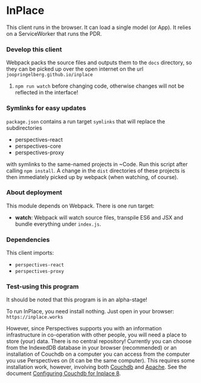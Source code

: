 InPlace
======================

This client runs in the browser. It can load a single model (or App). It relies on a ServiceWorker that runs the PDR.

### Develop this client
Webpack packs the source files and outputs them to the `docs` directory, so they can be picked up over the open internet on the url `joopringelberg.github.io/inplace`
1. `npm run watch` before changing code, otherwise changes will not be reflected in the interface!

### Symlinks for easy updates
`package.json` contains a run target `symlinks` that will replace the subdirectories
* perspectives-react
* perspectives-core
* perspectives-proxy

with symlinks to the same-named projects in ~Code. Run this script after calling `npm install`. A change in the `dist` directories of these projects is then immediately picked up by webpack (when watching, of course).

### About deployment
This module depends on Webpack. There is one run target:
*  **watch**: Webpack will watch source files, transpile ES6 and JSX and bundle everything under `index.js`.

### Dependencies
This client imports:
* `perspectives-react`
* `perspectives-proxy`

### Test-using this program
It should be noted that this program is in an alpha-stage!

To run InPlace, you need install nothing. Just open in your browser: `https://inplace.works`

However, since Perspectives supports you with an information infrastructure in co-operation with other people, you will need a place to store (your) data. There is no central repository! Currently you can choose from the IndexedDB database in your browser (recommended) or an installation of Couchdb on a computer you can access from the computer you use Perspectives on (it can be the same computer). This requires some installation work, however, involving both [Couchdb](https://couchdb.apache.org/) and [Apache](https://httpd.apache.org/). See the document [Configuring Couchdb for Inplace 8](Configuring%20Couchdb%20for%20Inplace%208.pdf).
